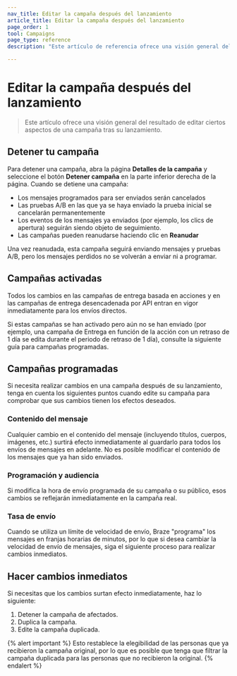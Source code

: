 ```yaml
---
nav_title: Editar la campaña después del lanzamiento
article_title: Editar la campaña después del lanzamiento
page_order: 1
tool: Campaigns
page_type: reference
description: "Este artículo de referencia ofrece una visión general del resultado de editar determinados aspectos de una campaña tras su lanzamiento."

---
```


# Editar la campaña después del lanzamiento

> Este artículo ofrece una visión general del resultado de editar ciertos aspectos de una campaña tras su lanzamiento.

## Detener tu campaña

Para detener una campaña, abra la página **Detalles de la campaña** y seleccione el botón **Detener campaña** en la parte inferior derecha de la página. Cuando se detiene una campaña:
- Los mensajes programados para ser enviados serán cancelados
- Las pruebas A/B en las que ya se haya enviado la prueba inicial se cancelarán permanentemente
- Los eventos de los mensajes ya enviados (por ejemplo, los clics de apertura) seguirán siendo objeto de seguimiento.
- Las campañas pueden reanudarse haciendo clic en **Reanudar**

Una vez reanudada, esta campaña seguirá enviando mensajes y pruebas A/B, pero los mensajes perdidos no se volverán a enviar ni a programar.

## Campañas activadas

Todos los cambios en las campañas de entrega basada en acciones y en las campañas de entrega desencadenada por API entran en vigor inmediatamente para los envíos directos.

Si estas campañas se han activado pero aún no se han enviado (por ejemplo, una campaña de Entrega en función de la acción con un retraso de 1 día se edita durante el periodo de retraso de 1 día), consulte la siguiente guía para campañas programadas.

## Campañas programadas

Si necesita realizar cambios en una campaña después de su lanzamiento, tenga en cuenta los siguientes puntos cuando edite su campaña para comprobar que sus cambios tienen los efectos deseados.

### Contenido del mensaje

Cualquier cambio en el contenido del mensaje (incluyendo títulos, cuerpos, imágenes, etc.) surtirá efecto inmediatamente al guardarlo para todos los envíos de mensajes en adelante. No es posible modificar el contenido de los mensajes que ya han sido enviados.

### Programación y audiencia

Si modifica la hora de envío programada de su campaña o su público, esos cambios se reflejarán inmediatamente en la campaña real.

### Tasa de envío

Cuando se utiliza un límite de velocidad de envío, Braze "programa" los mensajes en franjas horarias de minutos, por lo que si desea cambiar la velocidad de envío de mensajes, siga el siguiente proceso para realizar cambios inmediatos.

## Hacer cambios inmediatos

Si necesitas que los cambios surtan efecto inmediatamente, haz lo siguiente:

1. Detener la campaña de afectados.
2. Duplica la campaña.
3. Edite la campaña duplicada.

{% alert important %}
Esto restablece la elegibilidad de las personas que ya recibieron la campaña original, por lo que es posible que tenga que filtrar la campaña duplicada para las personas que no recibieron la original.
{% endalert %}
